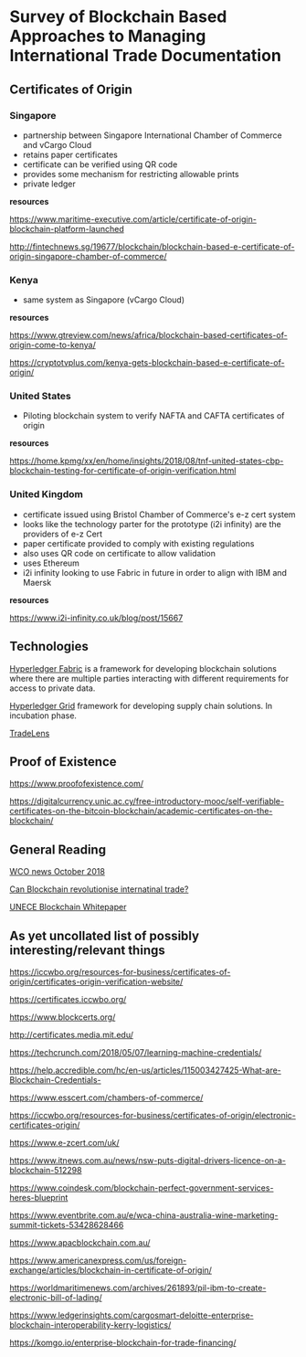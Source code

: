 # Survey of Blockchain Based Approaches to Managing International Trade Documentation

## Certificates of Origin 

### Singapore

  - partnership between Singapore International Chamber of Commerce and vCargo Cloud
  - retains paper certificates
  - certificate can be verified using QR code
  - provides some mechanism for restricting allowable prints
  - private ledger

**resources**

https://www.maritime-executive.com/article/certificate-of-origin-blockchain-platform-launched

http://fintechnews.sg/19677/blockchain/blockchain-based-e-certificate-of-origin-singapore-chamber-of-commerce/

### Kenya

- same system as Singapore (vCargo Cloud)

**resources**

https://www.gtreview.com/news/africa/blockchain-based-certificates-of-origin-come-to-kenya/

https://cryptotvplus.com/kenya-gets-blockchain-based-e-certificate-of-origin/

### United States

- Piloting blockchain system to verify NAFTA and CAFTA certificates of origin 

**resources**

https://home.kpmg/xx/en/home/insights/2018/08/tnf-united-states-cbp-blockchain-testing-for-certificate-of-origin-verification.html

### United Kingdom

  - certificate issued using Bristol Chamber of Commerce's e-z cert system
  - looks like the technology parter for the prototype (i2i infinity) are the providers of e-z Cert
  - paper certificate provided to comply with existing regulations
  - also uses QR code on certificate to allow validation
  - uses Ethereum
  - i2i infinity looking to use Fabric in future in order to align with IBM and Maersk

**resources**

https://www.i2i-infinity.co.uk/blog/post/15667


## Technologies

[Hyperledger Fabric](https://www.hyperledger.org/projects/fabric) is a framework for developing blockchain solutions where there are multiple parties interacting with different requirements for access to private data. 

[Hyperledger Grid](https://www.hyperledger.org/blog/2019/01/22/announcing-hyperledger-grid-a-new-project-to-help-build-and-deliver-supply-chain-solutions) framework for developing supply chain solutions. In incubation phase. 

[TradeLens](https://www.tradelens.com/)


## Proof of Existence

https://www.proofofexistence.com/

https://digitalcurrency.unic.ac.cy/free-introductory-mooc/self-verifiable-certificates-on-the-bitcoin-blockchain/academic-certificates-on-the-blockchain/

## General Reading

[WCO news October 2018](https://mag.wcoomd.org/uploads/2018/10/WCO_News_87.pdf)

[Can Blockchain revolutionise internatinal trade?](https://www.wto.org/english/res_e/booksp_e/blockchainrev18_e.pdf)

[UNECE Blockchain Whitepaper](https://uncefact.unece.org/display/uncefactpublicreview/Public+Review%3A+Blockchain+Whitepaper)

## As yet uncollated list of possibly interesting/relevant things


https://iccwbo.org/resources-for-business/certificates-of-origin/certificates-origin-verification-website/

https://certificates.iccwbo.org/

https://www.blockcerts.org/

http://certificates.media.mit.edu/

https://techcrunch.com/2018/05/07/learning-machine-credentials/

https://help.accredible.com/hc/en-us/articles/115003427425-What-are-Blockchain-Credentials-

https://www.esscert.com/chambers-of-commerce/

https://iccwbo.org/resources-for-business/certificates-of-origin/electronic-certificates-origin/

https://www.e-zcert.com/uk/

https://www.itnews.com.au/news/nsw-puts-digital-drivers-licence-on-a-blockchain-512298

https://www.coindesk.com/blockchain-perfect-government-services-heres-blueprint

https://www.eventbrite.com.au/e/wca-china-australia-wine-marketing-summit-tickets-53428628466

https://www.apacblockchain.com.au/

https://www.americanexpress.com/us/foreign-exchange/articles/blockchain-in-certificate-of-origin/

https://worldmaritimenews.com/archives/261893/pil-ibm-to-create-electronic-bill-of-lading/

https://www.ledgerinsights.com/cargosmart-deloitte-enterprise-blockchain-interoperability-kerry-logistics/

https://komgo.io/enterprise-blockchain-for-trade-financing/
